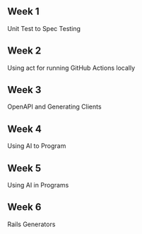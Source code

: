 ## Week 1
Unit Test to Spec Testing

## Week 2
Using act for running GitHub Actions locally

## Week 3
OpenAPI and Generating Clients

## Week 4
Using AI to Program

## Week 5
Using AI in Programs

## Week 6
Rails Generators
